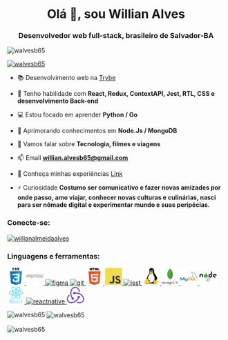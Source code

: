 <h1 align="center">Olá 👋, sou Willian Alves</h1>
<h3 align="center"> Desenvolvedor web full-stack, brasileiro de Salvador-BA </h3>

<p align="left"> <img src="https://komarev.com/ghpvc/?username=walvesb65&label=Visualiza%C3%A7%C3%B5es%20de%20perfil&color=0e75b6&style=flat" alt="walvesb65" /> </p>

<p align="left"> <a href="https://github.com/ryo-ma/github-profile-trophy"><img src="https://github-profile-trophy.vercel.app/?username=walvesb65" alt="walvesb65" /></a> </p>

- 📚 Desenvolvimento web na [Trybe](https://www.betrybe.com/)

- 🌱 Tenho habilidade com **React, Redux, ContextAPI, Jest, RTL, CSS e desenvolvimento Back-end**

- 💻 Estou focado em aprender **Python / Go**

- 🤝 Aprimorando conhecimentos em **Node.Js / MongoDB**

- 💬 Vamos falar sobre **Tecnologia, filmes e viagens**

- 📫 Email **willian.alvesb65@gmail.com**

- 📄 Conheça minhas experiências [Link](https://url.gratis/L5AyBB)

- ⚡ Curiosidade **Costumo ser comunicativo e fazer novas amizades por onde passo, amo viajar, conhecer novas culturas e culinárias, nasci para ser nômade digital e experimentar mundo e suas peripécias.**

<h3 align="left">Conecte-se:</h3>
<p align="left">
<a href="https://linkedin.com/in/willianalmeidaalves" target="blank"><img align="center" src="https://raw.githubusercontent.com/rahuldkjain/github-profile-readme-generator/master/src/images/icons/Social/linked-in-alt.svg" alt="willianalmeidaalves" height="30" width="40" /></a>
</p>

<h3 align="left">Linguagens e ferramentas:</h3>
<p align="left"> <a href="https://www.w3schools.com/css/" target="_blank"> <img src="https://raw.githubusercontent.com/devicons/devicon/master/icons/css3/css3-original-wordmark.svg" alt="css3" width="40" height="40"/> </a> <a href="https://expressjs.com" target="_blank"> <img src="https://raw.githubusercontent.com/devicons/devicon/master/icons/express/express-original-wordmark.svg" alt="express" width="40" height="40"/> </a> <a href="https://www.figma.com/" target="_blank"> <img src="https://www.vectorlogo.zone/logos/figma/figma-icon.svg" alt="figma" width="40" height="40"/> </a> <a href="https://git-scm.com/" target="_blank"> <img src="https://www.vectorlogo.zone/logos/git-scm/git-scm-icon.svg" alt="git" width="40" height="40"/> </a> <a href="https://www.w3.org/html/" target="_blank"> <img src="https://raw.githubusercontent.com/devicons/devicon/master/icons/html5/html5-original-wordmark.svg" alt="html5" width="40" height="40"/> </a> <a href="https://developer.mozilla.org/en-US/docs/Web/JavaScript" target="_blank"> <img src="https://raw.githubusercontent.com/devicons/devicon/master/icons/javascript/javascript-original.svg" alt="javascript" width="40" height="40"/> </a> <a href="https://jestjs.io" target="_blank"> <img src="https://www.vectorlogo.zone/logos/jestjsio/jestjsio-icon.svg" alt="jest" width="40" height="40"/> </a> <a href="https://www.linux.org/" target="_blank"> <img src="https://raw.githubusercontent.com/devicons/devicon/master/icons/linux/linux-original.svg" alt="linux" width="40" height="40"/> </a> <a href="https://www.mongodb.com/" target="_blank"> <img src="https://raw.githubusercontent.com/devicons/devicon/master/icons/mongodb/mongodb-original-wordmark.svg" alt="mongodb" width="40" height="40"/> </a> <a href="https://www.mysql.com/" target="_blank"> <img src="https://raw.githubusercontent.com/devicons/devicon/master/icons/mysql/mysql-original-wordmark.svg" alt="mysql" width="40" height="40"/> </a> <a href="https://nodejs.org" target="_blank"> <img src="https://raw.githubusercontent.com/devicons/devicon/master/icons/nodejs/nodejs-original-wordmark.svg" alt="nodejs" width="40" height="40"/> </a> <a href="https://reactjs.org/" target="_blank"> <img src="https://raw.githubusercontent.com/devicons/devicon/master/icons/react/react-original-wordmark.svg" alt="react" width="40" height="40"/> </a> <a href="https://reactnative.dev/" target="_blank"> <img src="https://reactnative.dev/img/header_logo.svg" alt="reactnative" width="40" height="40"/> </a> <a href="https://redux.js.org" target="_blank"> <img src="https://raw.githubusercontent.com/devicons/devicon/master/icons/redux/redux-original.svg" alt="redux" width="40" height="40"/> </a> </p>

<p><img align="left" src="https://github-readme-stats.vercel.app/api/top-langs?username=walvesb65&show_icons=true&theme=dracula&locale=en&layout=compact" alt="walvesb65" /></p>

<p>&nbsp;<img align="center" src="https://github-readme-stats.vercel.app/api?username=walvesb65&show_icons=true&theme=dracula&locale=en" alt="walvesb65" /></p>

<p><img align="center" src="https://github-readme-streak-stats.herokuapp.com/?user=walvesb65&theme=dark" alt="walvesb65" /></p>
